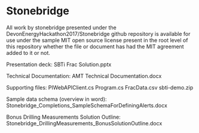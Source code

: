 # Stonebridge
All work by stonebridge presented under the DevonEnergyHackathon2017/Stonebridge github repository is available for use under the sample MIT open source license present in the root level of this repository whether the file or document has had the MIT agreement added to it or not.

Presentation deck:
SBTi Frac Solution.pptx

Technical Documentation:
AMT Technical Documentation.docx

Supporting files:
PIWebAPIClient.cs
Program.cs
FracData.csv
sbti-demo.zip

Sample data schema (overview in word): 
Stonebridge_Completions_SampleSchemaForDefiningAlerts.docx

Bonus Drilling Measurements Solution Outline: 
Stonebridge_DrillingMeasurements_BonusSolutionOutline.docx



